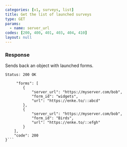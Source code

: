```yaml
---
categories: [v1, surveys, list]
title: Get the list of launched surveys
type: GET
params: 
  - name: server_url
codes: [200, 400, 401, 403, 404, 410]
layout: null
---
```


### Response

Sends back an object with launched forms.

```Status: 200 OK```
```{
     "forms": [
        {
            "server_url": "https://myserver.com/bob",
            "form_id": "widgets",
            "url": "https://enke.to/::abcd"
        },
        {
            "server_url": "https://myserver.com/bob",
            "form_id": "Birds",
            "url": "https://enke.to/::efgh"
        }
    ],
    "code": 200
}```
